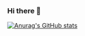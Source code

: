 ### Hi there 👋

[![Anurag's GitHub stats](https://github-readme-stats.vercel.app/api?username=OrdoGeek)](https://github.com/anuraghazra/github-readme-stats)

<!--
**OrdoGeek/OrdoGeek** is a ✨ _special_ ✨ repository because its `README.md` (this file) appears on your GitHub profile.

Here are some ideas to get you started:

- 🔭 I’m currently working on ...
- 🌱 I’m currently learning ...
- 👯 I’m looking to collaborate on ...
- 🤔 I’m looking for help with ...
- 💬 Ask me about ...
- 📫 How to reach me: ...
- 😄 Pronouns: ...
- ⚡ Fun fact: ...
-->
